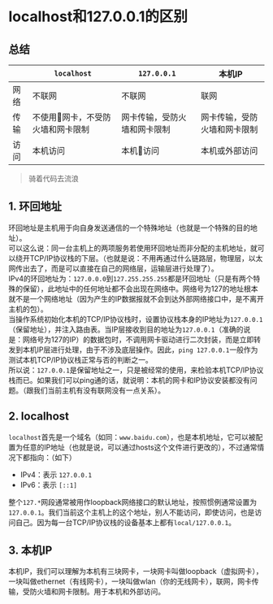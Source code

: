 # localhost和127.0.0.1的区别

## 总结
||`localhost`|`127.0.0.1`|本机IP|
|---|---|---|---|
|网络|不联网|不联网|联网|
|传输|不使用网卡，不受防火墙和网卡限制|网卡传输，受防火墙和网卡限制|网卡传输，受防火墙和网卡限制|
|访问|本机访问|本机访问|本机或外部访问|

>骑着代码去流浪

## 1. 环回地址
环回地址是主机用于向自身发送通信的一个特殊地址（也就是一个特殊的目的地址）。   
可以这么说：同一台主机上的两项服务若使用环回地址而非分配的主机地址，就可以绕开TCP/IP协议栈的下层。（也就是说：不用再通过什么链路层，物理层，以太网传出去了，而是可以直接在自己的网络层，运输层进行处理了）。   
IPv4的环回地址为：`127.0.0.0`到`127.255.255.255`都是环回地址（只是有两个特殊的保留），此地址中的任何地址都不会出现在网络中。网络号为127的地址根本就不是一个网络地址（因为产生的IP数据报就不会到达外部网络接口中，是不离开主机的包）。   
当操作系统初始化本机的TCP/IP协议栈时，设置协议栈本身的IP地址为`127.0.0.1`（保留地址），并注入路由表。当IP层接收到目的地址为`127.0.0.1`（准确的说是：网络号为127的IP）的数据包时，不调用网卡驱动进行二次封装，而是立即转发到本机IP层进行处理，由于不涉及底层操作。因此，`ping 127.0.0.1`一般作为测试本机TCP/IP协议栈正常与否的判断之一。   
所以说：`127.0.0.1`是保留地址之一，只是被经常的使用，来检验本机TCP/IP协议栈而已。如果我们可以ping通的话，就说明：本机的网卡和IP协议安装都没有问题。（跟我们当前主机有没有联网没有一点关系）。

## 2. localhost
`localhost`首先是一个域名（如同：`www.baidu.com`），也是本机地址，它可以被配置为任意的IP地址（也就是说，可以通过hosts这个文件进行更改的），不过通常情况下都指向：（如下）

* IPv4：表示 `127.0.0.1`   
* IPv6：表示 `[::1]`   

整个`127.*`网段通常被用作loopback网络接口的默认地址，按照惯例通常设置为`127.0.0.1`。我们当前这个主机上的这个地址，别人不能访问，即使访问，也是访问自己。因为每一台TCP/IP协议栈的设备基本上都有`local/127.0.0.1`。

## 3. 本机IP
本机IP，我们可以理解为本机有三块网卡，一块网卡叫做loopback（虚拟网卡），一块叫做ethernet（有线网卡），一块叫做wlan（你的无线网卡），联网，网卡传输，受防火墙和网卡限制。用于本机和外部访问。
